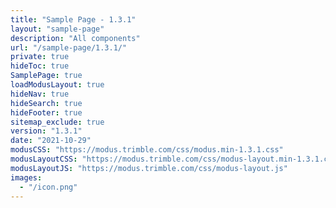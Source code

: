 ```yaml
---
title: "Sample Page - 1.3.1"
layout: "sample-page"
description: "All components"
url: "/sample-page/1.3.1/"
private: true
hideToc: true
SamplePage: true
loadModusLayout: true
hideNav: true
hideSearch: true
hideFooter: true
sitemap_exclude: true
version: "1.3.1"
date: "2021-10-29"
modusCSS: "https://modus.trimble.com/css/modus.min-1.3.1.css"
modusLayoutCSS: "https://modus.trimble.com/css/modus-layout.min-1.3.1.css"
modusLayoutJS: "https://modus.trimble.com/css/modus-layout.js"
images:
  - "/icon.png"
---
```

